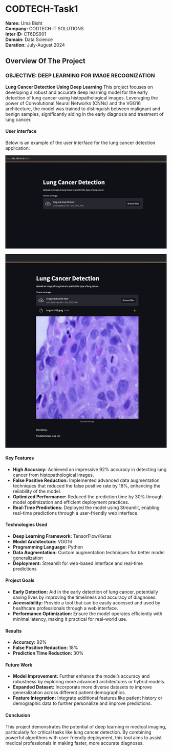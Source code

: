 # **CODTECH-Task1**

**Name:** Uma Bisht  
**Company:** CODTECH IT SOLUTIONS  
**Inter ID:** CT6DS901  
**Domain:** Data Science  
**Duration:** July-August 2024  

## **Overview Of The Project**

### **OBJECTIVE: DEEP LEARNING FOR IMAGE RECOGNIZATION** 
**Lung Cancer Detection Using Deep Learning**
This project focuses on developing a robust and accurate deep learning model for the early detection of lung cancer using histopathological images. Leveraging the power of Convolutional Neural Networks (CNNs) and the VGG16 architecture, the model was trained to distinguish between malignant and benign samples, significantly aiding in the early diagnosis and treatment of lung cancer.

#### **User Interface**
Below is an example of the user interface for the lung cancer detection application:

![UI Screenshot 1](https://raw.githubusercontent.com/umabisht1324/CODTECH-Task1/main/img1.png)

![UI Screenshot 2](https://raw.githubusercontent.com/umabisht1324/CODTECH-Task1/main/img2.png)


#### **Key Features**
- **High Accuracy:** Achieved an impressive 92% accuracy in detecting lung cancer from histopathological images.
- **False Positive Reduction:** Implemented advanced data augmentation techniques that reduced the false positive rate by 18%, enhancing the reliability of the model.
- **Optimized Performance:** Reduced the prediction time by 30% through model optimization and efficient deployment practices.
- **Real-Time Predictions:** Deployed the model using Streamlit, enabling real-time predictions through a user-friendly web interface.

#### **Technologies Used**
- **Deep Learning Framework:** TensorFlow/Keras
- **Model Architecture:** VGG16
- **Programming Language:** Python
- **Data Augmentation:** Custom augmentation techniques for better model generalization
- **Deployment:** Streamlit for web-based interface and real-time predictions

#### **Project Goals**
- **Early Detection:** Aid in the early detection of lung cancer, potentially saving lives by improving the timeliness and accuracy of diagnoses.
- **Accessibility:** Provide a tool that can be easily accessed and used by healthcare professionals through a web interface.
- **Performance Optimization:** Ensure the model operates efficiently with minimal latency, making it practical for real-world use.

#### **Results**
- **Accuracy:** 92%
- **False Positive Reduction:** 18%
- **Prediction Time Reduction:** 30%

#### **Future Work**
- **Model Improvement:** Further enhance the model’s accuracy and robustness by exploring more advanced architectures or hybrid models.
- **Expanded Dataset:** Incorporate more diverse datasets to improve generalization across different patient demographics.
- **Feature Integration:** Integrate additional features like patient history or demographic data to further personalize and improve predictions.

#### **Conclusion**
This project demonstrates the potential of deep learning in medical imaging, particularly for critical tasks like lung cancer detection. By combining powerful algorithms with user-friendly deployment, this tool aims to assist medical professionals in making faster, more accurate diagnoses.
